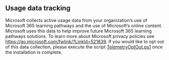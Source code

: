 ## Usage data tracking

Microsoft collects active usage data from your organization’s use of Microsoft 365 learning pathways and the use of Microsoft’s online content. Microsoft uses this data to help improve future Microsoft 365 learning pathways solutions. To learn more about Microsoft privacy policies see <https://go.microsoft.com/fwlink/?LinkId=521839>. If you would like to opt out of this data collection, please execute the script [TelemetryOptOut.ps1](https://github.com/pnp/custom-learning-office-365/tree/master/webpart) once the installation is complete.
